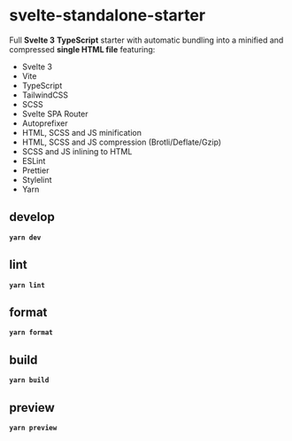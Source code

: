# svelte-standalone-starter

Full **Svelte 3** **TypeScript** starter with automatic bundling into a minified and compressed **single HTML file** featuring:

- Svelte 3
- Vite
- TypeScript
- TailwindCSS
- SCSS
- Svelte SPA Router
- Autoprefixer
- HTML, SCSS and JS minification
- HTML, SCSS and JS compression (Brotli/Deflate/Gzip)
- SCSS and JS inlining to HTML
- ESLint
- Prettier
- Stylelint
- Yarn

## develop

**`yarn dev`**

## lint

**`yarn lint`**

## format

**`yarn format`**

## build

**`yarn build`**

## preview

**`yarn preview`**
